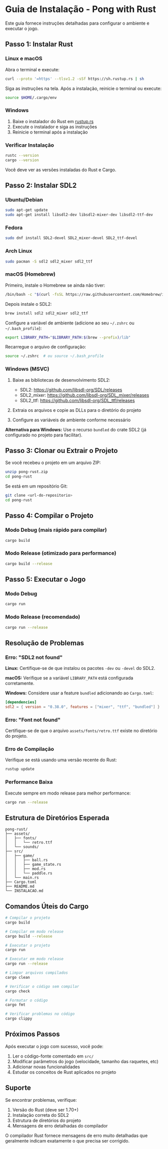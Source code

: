 # Guia de Instalação - Pong with Rust

Este guia fornece instruções detalhadas para configurar o ambiente e executar o jogo.

## Passo 1: Instalar Rust

### Linux e macOS

Abra o terminal e execute:

```bash
curl --proto '=https' --tlsv1.2 -sSf https://sh.rustup.rs | sh
```

Siga as instruções na tela. Após a instalação, reinicie o terminal ou execute:

```bash
source $HOME/.cargo/env
```

### Windows

1. Baixe o instalador do Rust em [rustup.rs](https://rustup.rs/)
2. Execute o instalador e siga as instruções
3. Reinicie o terminal após a instalação

### Verificar Instalação

```bash
rustc --version
cargo --version
```

Você deve ver as versões instaladas do Rust e Cargo.

## Passo 2: Instalar SDL2

### Ubuntu/Debian

```bash
sudo apt-get update
sudo apt-get install libsdl2-dev libsdl2-mixer-dev libsdl2-ttf-dev
```

### Fedora

```bash
sudo dnf install SDL2-devel SDL2_mixer-devel SDL2_ttf-devel
```

### Arch Linux

```bash
sudo pacman -S sdl2 sdl2_mixer sdl2_ttf
```

### macOS (Homebrew)

Primeiro, instale o Homebrew se ainda não tiver:

```bash
/bin/bash -c "$(curl -fsSL https://raw.githubusercontent.com/Homebrew/install/HEAD/install.sh)"
```

Depois instale o SDL2:

```bash
brew install sdl2 sdl2_mixer sdl2_ttf
```

Configure a variável de ambiente (adicione ao seu `~/.zshrc` ou `~/.bash_profile`):

```bash
export LIBRARY_PATH="$LIBRARY_PATH:$(brew --prefix)/lib"
```

Recarregue o arquivo de configuração:

```bash
source ~/.zshrc  # ou source ~/.bash_profile
```

### Windows (MSVC)

1. Baixe as bibliotecas de desenvolvimento SDL2:
   - SDL2: https://github.com/libsdl-org/SDL/releases
   - SDL2_mixer: https://github.com/libsdl-org/SDL_mixer/releases
   - SDL2_ttf: https://github.com/libsdl-org/SDL_ttf/releases

2. Extraia os arquivos e copie as DLLs para o diretório do projeto

3. Configure as variáveis de ambiente conforme necessário

**Alternativa para Windows:** Use o recurso `bundled` do crate SDL2 (já configurado no projeto para facilitar).

## Passo 3: Clonar ou Extrair o Projeto

Se você recebeu o projeto em um arquivo ZIP:

```bash
unzip pong-rust.zip
cd pong-rust
```

Se está em um repositório Git:

```bash
git clone <url-do-repositorio>
cd pong-rust
```

## Passo 4: Compilar o Projeto

### Modo Debug (mais rápido para compilar)

```bash
cargo build
```

### Modo Release (otimizado para performance)

```bash
cargo build --release
```

## Passo 5: Executar o Jogo

### Modo Debug

```bash
cargo run
```

### Modo Release (recomendado)

```bash
cargo run --release
```

## Resolução de Problemas

### Erro: "SDL2 not found"

**Linux:** Certifique-se de que instalou os pacotes `-dev` ou `-devel` do SDL2.

**macOS:** Verifique se a variável `LIBRARY_PATH` está configurada corretamente.

**Windows:** Considere usar a feature `bundled` adicionando ao `Cargo.toml`:

```toml
[dependencies]
sdl2 = { version = "0.38.0", features = ["mixer", "ttf", "bundled"] }
```

### Erro: "Font not found"

Certifique-se de que o arquivo `assets/fonts/retro.ttf` existe no diretório do projeto.

### Erro de Compilação

Verifique se está usando uma versão recente do Rust:

```bash
rustup update
```

### Performance Baixa

Execute sempre em modo release para melhor performance:

```bash
cargo run --release
```

## Estrutura de Diretórios Esperada

```
pong-rust/
├── assets/
│   ├── fonts/
│   │   └── retro.ttf
│   └── sounds/
├── src/
│   ├── game/
│   │   ├── ball.rs
│   │   ├── game_state.rs
│   │   ├── mod.rs
│   │   └── paddle.rs
│   └── main.rs
├── Cargo.toml
├── README.md
└── INSTALACAO.md
```

## Comandos Úteis do Cargo

```bash
# Compilar o projeto
cargo build

# Compilar em modo release
cargo build --release

# Executar o projeto
cargo run

# Executar em modo release
cargo run --release

# Limpar arquivos compilados
cargo clean

# Verificar o código sem compilar
cargo check

# Formatar o código
cargo fmt

# Verificar problemas no código
cargo clippy
```

## Próximos Passos

Após executar o jogo com sucesso, você pode:

1. Ler o código-fonte comentado em `src/`
2. Modificar parâmetros do jogo (velocidade, tamanho das raquetes, etc)
3. Adicionar novas funcionalidades
4. Estudar os conceitos de Rust aplicados no projeto

## Suporte

Se encontrar problemas, verifique:

1. Versão do Rust (deve ser 1.70+)
2. Instalação correta do SDL2
3. Estrutura de diretórios do projeto
4. Mensagens de erro detalhadas do compilador

O compilador Rust fornece mensagens de erro muito detalhadas que geralmente indicam exatamente o que precisa ser corrigido.
